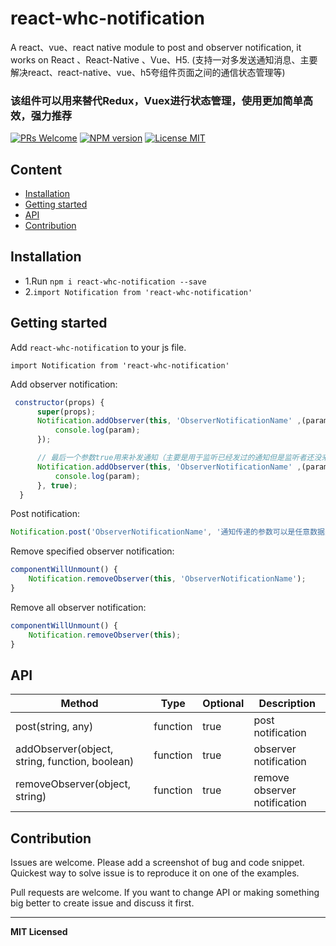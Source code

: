 # react-whc-notification
A react、vue、react native module to post and observer notification, it works on React 、React-Native 、Vue、H5. (支持一对多发送通知消息、主要解决react、react-native、vue、h5夸组件页面之间的通信状态管理等)

### 该组件可以用来替代Redux，Vuex进行状态管理，使用更加简单高效，强力推荐

[ ![PRs Welcome](https://img.shields.io/badge/PRs-Welcome-brightgreen.svg)](https://github.com/netyouli/react-whc-notification/pulls)
[ ![NPM version](http://img.shields.io/npm/v/react-whc-notification.svg?style=flat)](https://www.npmjs.com/package/react-whc-notification)
[![License MIT](http://img.shields.io/badge/license-MIT-orange.svg?style=flat)](https://raw.githubusercontent.com/crazycodeboy/react-whc-notification/master/LICENSE)


## Content

- [Installation](#installation)
- [Getting started](#getting-started)
- [API](#api)
- [Contribution](#contribution)

## Installation

* 1.Run `npm i react-whc-notification --save`
* 2.`import Notification from 'react-whc-notification'`

## Getting started  

Add `react-whc-notification` to your js file.

`import Notification from 'react-whc-notification'`

Add observer notification:

```javascript
 constructor(props) {
      super(props);
      Notification.addObserver(this, 'ObserverNotificationName' ,(param) => {
          console.log(param);
      });

      // 最后一个参数true用来补发通知（主要是用于监听已经发过的通知但是监听者还没来得及注册监听的情况）
      Notification.addObserver(this, 'ObserverNotificationName' ,(param) => {
          console.log(param);
      }, true);
  }

```

Post notification:

```javascript
Notification.post('ObserverNotificationName', '通知传递的参数可以是任意数据类型');
```

Remove specified observer notification:

```javascript
componentWillUnmount() {
    Notification.removeObserver(this, 'ObserverNotificationName');
}

```

Remove all observer notification:

```javascript
componentWillUnmount() {
    Notification.removeObserver(this);
}

```

## API


Method   |  Type     | Optional | Description
----------------- | -------- | -------- | -----------
post(string, any)   | function | true | post notification
addObserver(object, string, function, boolean)  |   function  |  true   | observer notification
removeObserver(object, string)  |   function  |  true   | remove observer notification


## Contribution

Issues are welcome. Please add a screenshot of bug and code snippet. Quickest way to solve issue is to reproduce it on one of the examples.

Pull requests are welcome. If you want to change API or making something big better to create issue and discuss it first.

---

**MIT Licensed**
